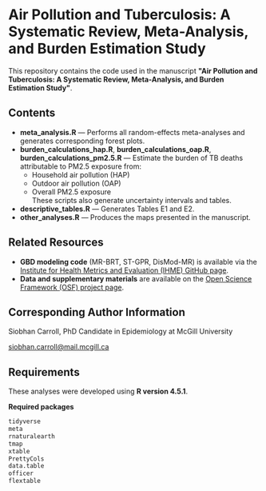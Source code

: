 # Air Pollution and Tuberculosis: A Systematic Review, Meta-Analysis, and Burden Estimation Study

This repository contains the code used in the manuscript **"Air Pollution and Tuberculosis: A Systematic Review, Meta-Analysis, and Burden Estimation Study"**.

## Contents

- **meta_analysis.R** — Performs all random-effects meta-analyses and generates corresponding forest plots.
- **burden_calculations_hap.R**, **burden_calculations_oap.R**, **burden_calculations_pm2.5.R** — Estimate the burden of TB deaths attributable to PM2.5 exposure from:
  - Household air pollution (HAP)
  - Outdoor air pollution (OAP)
  - Overall PM2.5 exposure  
  These scripts also generate uncertainty intervals and tables.
- **descriptive_tables.R** — Generates Tables E1 and E2.
- **other_analyses.R** — Produces the maps presented in the manuscript.

## Related Resources

- **GBD modeling code** (MR-BRT, ST-GPR, DisMod-MR) is available via the [Institute for Health Metrics and Evaluation (IHME) GitHub page](https://github.com/ihmeuw).
- **Data and supplementary materials** are available on the [Open Science Framework (OSF) project page](https://osf.io/s3tyb/overview?view_only=aaf4f00051ad435783486ab7c59ee51e).

## Corresponding Author Information

Siobhan Carroll, PhD Candidate in Epidemiology at McGill University

siobhan.carroll@mail.mcgill.ca

## Requirements

These analyses were developed using **R version 4.5.1**.

**Required packages**
```r
tidyverse
meta
rnaturalearth
tmap
xtable
PrettyCols
data.table
officer
flextable

